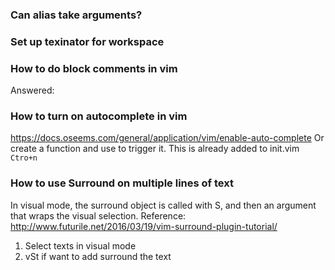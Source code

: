 ### Can alias take arguments?
### Set up texinator for workspace
### How to do block comments in vim




Answered:
### How to turn on autocomplete in vim

https://docs.oseems.com/general/application/vim/enable-auto-complete
Or create a function and use <tab> to trigger it. This is already added to init.vim 
`Ctro+n`

### How to use Surround on multiple lines of text
In visual mode, the surround object is called with S, and then an argument that wraps the visual selection.
Reference: http://www.futurile.net/2016/03/19/vim-surround-plugin-tutorial/

1. Select texts in visual mode
2. vSt if want to add <tag> surround the text
